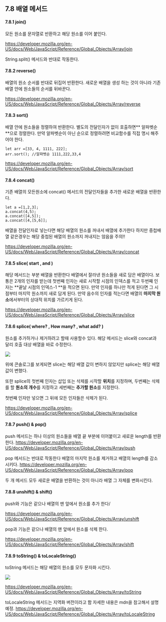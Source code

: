 ## 7.8 배열 메서드

#### 7.8.1 join()

모든 원소를 문자열로 반환하고 해당 원소를 이어 붙인다.

https://developer.mozilla.org/en-US/docs/Web/JavaScript/Reference/Global_Objects/Array/join

String.split() 메서드와 반대로 작동한다.

#### 7.8.2 reverse()

배열의 원소 순서를 반대로 뒤집어 반환한다.
새로운 배열을 생성 하는 것이 아니라 기존 배열 안에 원소들의 순서를 뒤바꾼다.

https://developer.mozilla.org/en-US/docs/Web/JavaScript/Reference/Global_Objects/Array/reverse

#### 7.8.3 sort()

배열 안에 원소들을 정렬하여 반환한다.
별도의 전달인자가 없이 호출하면** 알파벳순**으로 정렬한다.
만약 알파벳순이 아닌 순으로 정렬하려면 비교함수를 직접 명시 해주어야 한다.

```
let arr =[33, 4, 1111, 222];
arr.sort(); //알파벳순 1111,222,33,4
```

https://developer.mozilla.org/en-US/docs/Web/JavaScript/Reference/Global_Objects/Array/sort

#### 7.8.4 concat()

기존 배열의 모든원소에 concat() 메서드의 전달인자들을 추가한 새로운 배열을 반환한다.

```
let a =[1,2,3];
a.concat(4,5);
a.concat([4,5]);
a.concat([4,[5,6]];

```

배열을 전달인자로 넣는다면 해당 배열의 원소를 꺼내서 배열에 추가한다
하지만 중첩배열 같은경우는 해당 중첩된 배열의 원소까지 꺼내지는 않음을 주의!!

https://developer.mozilla.org/en-US/docs/Web/JavaScript/Reference/Global_Objects/Array/concat

#### 7.8.5 slice( start , and )

해당 메서드는 부분 배열을 반환한다
배열에서 잘라낸 원소들을 새로 담은 배열이다.
보통은 2개의 인자를 받는데
첫번째 인자는 새로 시작할 시점의 인덱스를 적고
두번째 인자는 **끝날 시점의 인덱스-1 **을 적으면 된다.
만약 인자를 하나만 적게 된다면 그 시점부터 마지막 원소까지 새로 담게 된다.
만약 음수의 인자를 적는다면 배열의 **마지막 원소**에서부터의 상대적 위치를 가르키게 된다.

https://developer.mozilla.org/en-US/docs/Web/JavaScript/Reference/Global_Objects/Array/slice

#### 7.8.6 splice( where? , How many? , what add? )

원소를 추가하거나 제거하려고 할때 사용할수 있다.
해당 메서드는 slice와 concat과 달리 호출 대상 배열을 바로 수정한다.

![](https://images.velog.io/images/dear_sopi9211/post/455b2d72-ffaa-4722-b461-5b98fb7c3289/%E1%84%89%E1%85%B3%E1%84%8F%E1%85%B3%E1%84%85%E1%85%B5%E1%86%AB%E1%84%89%E1%85%A3%E1%86%BA%202020-11-05%20%E1%84%8B%E1%85%A9%E1%84%92%E1%85%AE%203.30.55.png)

위에 콘솔로그를 보게되면 slice는 해당 배열 값이 변하지 않았지만 splice는 해당 배열 값이 변했다.

또한 splice의 첫번째 인자는 삽입 또는 삭제를 시작할 **위치**를 지정하며, 두번째는 삭제를 할 **원소의 개수**를 지정하고 세번째는 **추가할 원소**를 지정한다.

첫번째 인자만 넣으면 그 뒤에 모든 인자들은 삭제가 된다.

https://developer.mozilla.org/en-US/docs/Web/JavaScript/Reference/Global_Objects/Array/splice

#### 7.8.7 push() & pop()

push 메서드는 하나 이상의 원소들을 배열 끝 부분에 이어붙이고 새로운 length를 반환한다.
https://developer.mozilla.org/en-US/docs/Web/JavaScript/Reference/Global_Objects/Array/push

pop 메서드는 반대로 작동한다 배열의 마지막 원소를 제거하고 배열의 length를 감소시키다.
https://developer.mozilla.org/en-US/docs/Web/JavaScript/Reference/Global_Objects/Array/pop

두 개 메서드 모두 새로운 배열을 반환하는 것이 아니라 배열 그 자체를 변화시킨다.

#### 7.8.8 unshift() & shift()

push와 기능은 같으나 배열의 맨 앞에서 원소를 추가 한다/

https://developer.mozilla.org/en-US/docs/Web/JavaScript/Reference/Global_Objects/Array/unshift

pop과 기능은 같으나 배열의 맨 앞에서 원소를 삭제 한다.

https://developer.mozilla.org/en-US/docs/Web/JavaScript/Reference/Global_Objects/Array/shift

#### 7.8.9 toString() & toLocaleString()

toString 메서드는 해당 배열의 원소를 모두 문자화 시킨다.

![](https://images.velog.io/images/dear_sopi9211/post/75d484e2-0bfa-421c-9333-300e1dd13c99/%E1%84%89%E1%85%B3%E1%84%8F%E1%85%B3%E1%84%85%E1%85%B5%E1%86%AB%E1%84%89%E1%85%A3%E1%86%BA%202020-11-05%20%E1%84%8B%E1%85%A9%E1%84%92%E1%85%AE%203.49.20.png)

https://developer.mozilla.org/en-US/docs/Web/JavaScript/Reference/Global_Objects/Array/toString

toLocaleString 메서드는 지역화 버전이라고 함 자세한 내용은 mdn을 참고해서 설명 예정.
https://developer.mozilla.org/en-US/docs/Web/JavaScript/Reference/Global_Objects/Array/toLocaleString
